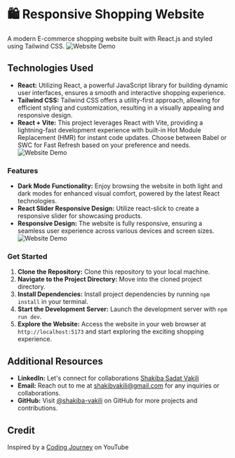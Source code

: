 # 🛍️ Responsive Shopping Website

A modern E-commerce shopping website built with React.js and styled using Tailwind CSS.
![Website Demo](demo.png)
## Technologies Used

- **React:** Utilizing React, a powerful JavaScript library for building dynamic user interfaces, ensures a smooth and interactive shopping experience.
- **Tailwind CSS:** Tailwind CSS offers a utility-first approach, allowing for efficient styling and customization, resulting in a visually appealing and responsive design.
- **React + Vite:** This project leverages React with Vite, providing a lightning-fast development experience with built-in Hot Module Replacement (HMR) for instant code updates. Choose between Babel or SWC for Fast Refresh based on your preference and needs.
![Website Demo](demo2.png)


### Features

- **Dark Mode Functionality:** Enjoy browsing the website in both light and dark modes for enhanced visual comfort, powered by the latest React technologies.
- **React Slider Responsive Design:** Utilize react-slick to create a responsive slider for showcasing products.
- **Responsive Design:** The website is fully responsive, ensuring a seamless user experience across various devices and screen sizes.
![Website Demo](demo3.png)

### Get Started

1. **Clone the Repository:** Clone this repository to your local machine.
2. **Navigate to the Project Directory:** Move into the cloned project directory.
3. **Install Dependencies:** Install project dependencies by running `npm install` in your terminal.
4. **Start the Development Server:** Launch the development server with `npm run dev`.
5. **Explore the Website:** Access the website in your web browser at `http://localhost:5173` and start exploring the exciting shopping experience.

## Additional Resources

- **LinkedIn:** Let's connect for collaborations [Shakiba Sadat Vakili](https://www.linkedin.com/in/shakiba-vakili/) 
- **Email:** Reach out to me at [shakibvakili@gmail.com](mailto:shakibvakili@gmail.com) for any inquiries or collaborations.
- **GitHub:** Visit [@shakiba-vakili](https://github.com/shakiba-vakili) on GitHub for more projects and contributions.

## Credit

Inspired by a [Coding Journey](https://www.youtube.com/watch?v=4sc6BhgS_Co) on YouTube 
